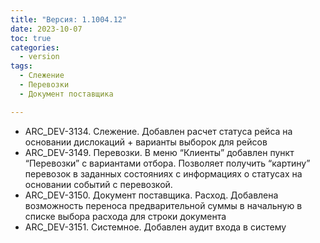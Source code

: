 ```yaml
---
title: "Версия: 1.1004.12"
date: 2023-10-07
toc: true
categories:
  - version
tags:
  - Слежение
  - Перевозки
  - Документ поставщика

---
```


-   ARC_DEV-3134. Слежение. Добавлен расчет статуса рейса на основании дислокаций + варианты выборок для рейсов 
-   ARC_DEV-3149. Перевозки. В меню “Клиенты” добавлен пункт “Перевозки” с вариантами отбора. Позволяет получить “картину” перевозок в заданных состояниях с информациях о статусах на основании событий с перевозкой. 
-   ARC_DEV-3150. Документ поставщика. Расход. Добавлена возможность переноса предварительной суммы в начальную в списке выбора расхода для строки документа
-   ARC_DEV-3151. Системное. Добавлен аудит входа в систему